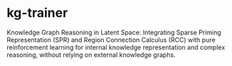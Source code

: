 # kg-trainer
Knowledge Graph Reasoning in Latent Space: Integrating Sparse Priming Representation (SPR) and Region Connection Calculus (RCC) with pure reinforcement learning for internal knowledge representation and complex reasoning, without relying on external knowledge graphs.
